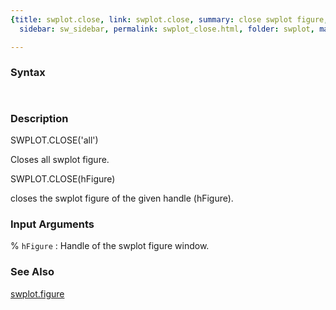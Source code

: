 ```yaml
---
{title: swplot.close, link: swplot.close, summary: close swplot figure, keywords: sample,
  sidebar: sw_sidebar, permalink: swplot_close.html, folder: swplot, mathjax: 'true'}

---
```


### Syntax

` `

### Description

 
SWPLOT.CLOSE('all')
 
Closes all swplot figure.
 
SWPLOT.CLOSE(hFigure)
 
closes the swplot figure of the given handle (hFigure).
 

### Input Arguments

% `hFigure`
: Handle of the swplot figure window.

### See Also

[swplot.figure](swplot_figure.html)

